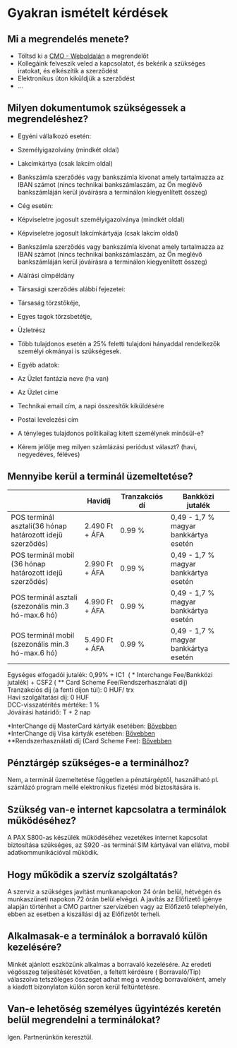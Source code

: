 # Gyakran ismételt kérdések
<div class="img-float-left">


## Mi a megrendelés menete?
+ Töltsd ki a [CMO - Weboldalán](https://cmo.hu/bankkartya-terminalok/pax-s800-bankkartya-olvaso) a megrendelőt
+ Kollegáink felveszik veled a kapcsolatot, és bekérik a szükséges iratokat, és elkészítik a szerződést
+ Elektronikus úton kiküldjük a szerződést
+ ...

## Milyen dokumentumok szükségessek a megrendeléshez?
+ Egyéni vállalkozó esetén:
 + Személyigazolvány (mindkét oldal)
 + Lakcímkártya (csak lakcím oldal) 
 + Bankszámla szerződés vagy bankszámla kivonat amely tartalmazza az IBAN számot (nincs technikai bankszámlaszám, az Ön meglévő bankszámláján kerül jóváírásra a terminálon kiegyenlített összeg) 

+ Cég esetén:
 + Képviseletre jogosult személyigazolványa (mindkét oldal) 
 + Képviseletre jogosult lakcímkártyája (csak lakcím oldal) 
 + Bankszámla szerződés vagy bankszámla kivonat amely tartalmazza az IBAN számot (nincs technikai bankszámlaszám, az Ön meglévő bankszámláján kerül jóváírásra a terminálon kiegyenlített összeg) 
 + Aláírási címpéldány 
 + Társasági szerződés alábbi fejezetei: 
  + Társaság törzstőkéje, 
  + Egyes tagok törzsbetétje, 
  + Üzletrész  
 + Több tulajdonos esetén a 25% feletti tulajdoni hányaddal rendelkezők személyi okmányai is szükségesek. 

+ Egyéb adatok:
 + Az Üzlet fantázia neve (ha van) 
 + Az Üzlet címe
 + Technikai email cím, a napi összesítők kiküldésére
 + Postai levelezési cím
 + A tényleges tulajdonos politikailag kitett személynek minősül-e? 
 + Kérem jelölje meg milyen számlázási periódust választ? (havi, negyedéves, féléves)

## Mennyibe kerül a terminál üzemeltetése?
|  | Havidíj | Tranzakciós dí | Bankközi jutalék |
| --- | --- | --- | --- |
|POS terminál asztali(36 hónap határozott idejű szerződés) | 2.490 Ft + ÁFA | 0.99 % | 0,49 - 1,7 % magyar bankkártya esetén |
|POS terminál mobil (36 hónap határozott idejű szerződés) | 2.990 Ft + ÁFA | 0.99 % | 0,49 - 1,7 % magyar bankkártya esetén |
|POS terminál asztali (szezonális min.3 hó-max.6 hó) | 4.990 Ft + ÁFA | 0.99 % | 0,49 - 1,7 % magyar bankkártya esetén |
|POS terminál mobil (szezonális min.3 hó-max.6 hó) | 5.490 Ft + ÁFA | 0.99 % | 0,49 - 1,7 % magyar bankkártya esetén |

Egységes elfogadói jutalék: 0,99% + IC1  ( * Interchange Fee/Bankközi jutalék) + CSF2 ( ** Card Scheme Fee/Rendszerhasználati díj)<br>
Tranzakciós díj (a fenti díjon túl): 0 HUF/ trx<br>
Havi szolgáltatási díj: 0 HUF<br>
DCC-visszatérítés mértéke: 1 %<br>
Jóváírási határidő: T + 2 nap<br>

\*InterChange díj MasterCard kártyák esetében: [Bővebben](https://www.mastercard.hu/hu-hu/about-mastercard/what-we-do/interchange.html)<br>
\*InterChange díj Visa kártyák esetében: [Bővebben](https://www.visa.co.uk/about-visa/visa-in-europe/fees-and-interchange.html)<br>
\*\*Rendszerhasználati díj (Card Scheme Fee): [Bővebben](https://www.six-payment-services.com/dam/download/scheme-fees/scheme-fees-hungary.pdf)

## Pénztárgép szükséges-e a terminálhoz?
Nem, a terminál üzemeltetése független a pénztárgéptől, használható  pl. számlázó program mellé elektronikus fizetési mód biztosítására is. 

## Szükség van-e internet kapcsolatra a terminálok működéséhez?
A PAX S800-as készülék működéséhez vezetékes internet kapcsolat biztosítása szükséges, az S920 -as terminál SIM kártyával van ellátva, mobil adatkommunikációval működik.

## Hogy működik a szervíz szolgáltatás?
A szerviz a szükséges javítást munkanapokon 24 órán belül, hétvégén és munkaszüneti napokon 72 órán belül elvégzi. A javítás az Előfizető igénye alapján történhet a CMO partner szervizében vagy az Előfizető telephelyén, ebben az esetben a kiszállási díj az Előfizetőt terheli.

## Alkalmasak-e a terminálok a borravaló külön kezelésére?
Minkét ajánlott eszközünk alkalmas a borravaló kezelésére. Az eredeti végösszeg teljesítését követően, a feltett kérdésre ( Borravaló/Tip) válaszolva tetszőleges összeget adhat meg a vendég borravalóként, amely a kiadott bizonylaton külön soron kerül feltüntetésre.

## Van-e lehetőség személyes ügyintézés keretén belül megrendelni a terminálokat?
Igen. Partnerünkön keresztűl.

</div>
